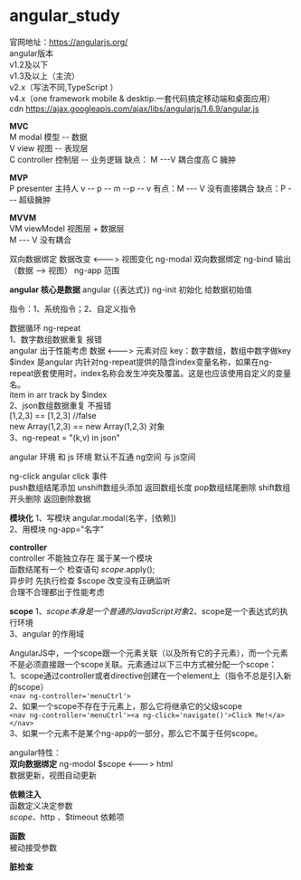 # angular_study
官网地址：https://angularjs.org/  
angular版本  
 v1.2及以下  
 v1.3及以上（主流）  
 v2.x（写法不同,TypeScript ）  
 v4.x（one framework mobile & desktip.一套代码搞定移动端和桌面应用）  
 cdn https://ajax.googleapis.com/ajax/libs/angularjs/1.6.9/angular.js

**MVC**  
M modal 模型 -- 数据  
V view  视图 -- 表现层  
C controller 控制层 -- 业务逻辑
缺点： M ---V  耦合度高   C 臃肿

**MVP**  
P presenter 主持人 v -- p -- m --p -- v
有点：M --- V 没有直接耦合
缺点：P --- 超级臃肿

**MVVM**  
VM viewModel  视图层 + 数据层  
M --- V 没有耦合

双向数据绑定  数据改变 <---> 视图变化
ng-modal  双向数据绑定
ng-bind   输出（数据 --> 视图）
ng-app    范围  

**angular 核心是数据**
angular {{表达式}}
ng-init 初始化 给数据初始值

指令：1、系统指令；2、自定义指令

数据循环 ng-repeat  
1、数字数组数据重复 报错  
    angular 出于性能考虑  数据 <---> 元素对应   key：数字数组，数组中数字做key   
    $index 是angular 内针对ng-repeat提供的隐含index变量名称，如果在ng-repeat嵌套使用时，index名称会发生冲突及覆盖。这是也应该使用自定义的变量名。   
    item in arr track by $index  
2、json数组数据重复 不报错  
    [1,2,3] == [1,2,3] //false   
    new Array(1,2,3) == new Array(1,2,3) 对象  
3、ng-repeat = "(k,v) in json"  


angular 环境 和 js 环境 默认不互通
ng空间 与 js空间  

ng-click angular click 事件   
push数组结尾添加  unshift数组头添加    返回数组长度 
pop数组结尾删除  shift数组开头删除     返回删除数据

**模块化**
1、写模块  angular.modal(名字，[依赖])  
2、用模块  ng-app="名字"

**controller**  
    controller 不能独立存在  属于某一个模块  
    函数结尾有一个 检查语句 $scope.$apply();     
    异步时 先执行检查     $scope 改变没有正确监听   
    合理不合理都出于性能考虑

**scope**
1、$scope本身是一个普通的JavaScript对象  
2、$scope是一个表达式的执行环境    
3、angular 的作用域

AngularJS中，一个scope跟一个元素关联（以及所有它的子元素），而一个元素不是必须直接跟一个scope关联。元素通过以下三中方式被分配一个scope：  
1、scope通过controller或者directive创建在一个element上（指令不总是引入新的scope）  
    `<nav ng-controller='menuCtrl'>`  
2、如果一个scope不存在于元素上，那么它将继承它的父级scope  
    `<nav ng-controller='menuCtrl'><a ng-click='navigate()'>Click Me!</a></nav>`  
3、如果一个元素不是某个ng-app的一部分，那么它不属于任何scope。  


angular特性：  
**双向数据绑定**
    ng-modol  $scope <---> html   
    数据更新，视图自动更新

**依赖注入**    
    函数定义决定参数  
    $scope 、$http 、$timeout 依赖项  


**函数**  
    被动接受参数

**脏检查**



